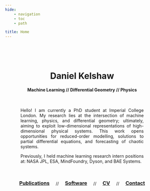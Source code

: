 ```yaml
---
hide:
    - navigation
    - toc
    - path

title: Home
---
```


</br>
</br>
</br>

<center>
    <h1 class="nopad">Daniel Kelshaw</h1>
    <h4 class="nopad">Machine Learning // Differential Geometry // Physics</h4>
</center>

</br>

<center>
<p style="text-align: justify; width: 80%;"">
Hello! I am currently a PhD student at Imperial College London. My research lies at the intersection of machine learning, physics, and differential geometry; ultimately, aiming to exploit low-dimensional representations of high-dimensional physical systems. This work opens opportunities for reduced-order modelling, solutions to partial differential equations, and forecasting of chaotic systems.
</p>

<p style="text-align: justify; width: 80%;">
Previously, I held machine learning research intern positions at: 
NASA JPL, ESA, MindFoundry, Dyson, and BAE Systems.
</p>

</center>

</br>

<center>
    <h3 style="display: inline-block; margin-left: 1em; margin-right: 1em">
    <a href="publications">Publications</a>
    </h3>
    //
    <h3 style="display: inline-block; margin-left: 1em; margin-right: 1em">
    <a href="software">Software</a>
    </h3>
    //
    <h3 style="display: inline-block; margin-left: 1em; margin-right: 1em">
    <a href="cv.pdf">CV</a>
    </h3>
    //
    <h3 style="display: inline-block; margin-left: 1em; margin-right: 1em">
    <a href="contact">Contact</a>
    </h3>
</center>

